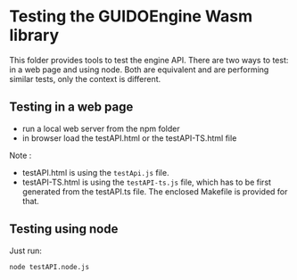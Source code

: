 Testing the GUIDOEngine Wasm library
======================================================================

This folder provides tools to test the engine API. There are two ways to test: in a web page and using node. Both are equivalent and are performing similar tests, only the context is different.

## Testing in a web page

- run a local web server from the npm folder
- in browser load the testAPI.html or the testAPI-TS.html file

Note :
- testAPI.html is using the `testApi.js` file.
- testAPI-TS.html is using the `testAPI-ts.js` file, which has to be first generated from the testAPI.ts file. The enclosed Makefile is provided for that. 


## Testing using node

Just run:
~~~~~~~~~~~
node testAPI.node.js
~~~~~~~~~~~


